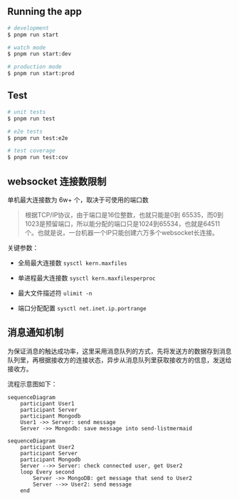 ## Running the app

```bash
# development
$ pnpm run start

# watch mode
$ pnpm run start:dev

# production mode
$ pnpm run start:prod
```

## Test

```bash
# unit tests
$ pnpm run test

# e2e tests
$ pnpm run test:e2e

# test coverage
$ pnpm run test:cov
```

## websocket 连接数限制

单机最大连接数为 6w+ 个，取决于可使用的端口数

> 根据TCP/IP协议，由于端口是16位整数，也就只能是0到 65535，而0到1023是预留端口，所以能分配的端口只是1024到65534，也就是64511个。也就是说，一台机器一个IP只能创建六万多个websocket长连接。

关键参数：

- 全局最大连接数 `sysctl kern.maxfiles`

- 单进程最大连接数 `sysctl kern.maxfilesperproc`

- 最大文件描述符 `ulimit -n`

- 端口分配配置 `sysctl net.inet.ip.portrange`

## 消息通知机制

为保证消息的触达成功率，这里采用消息队列的方式，先将发送方的数据存到消息队列里，再根据接收方的连接状态，异步从消息队列里获取接收方的信息，发送给接收方。

流程示意图如下：

```mermaid
sequenceDiagram
    participant User1
    participant Server
    participant Mongodb
    User1 ->> Server: send message
    Server ->> Mongodb: save message into send-listmermaid
```

```mermaid
sequenceDiagram
    participant User2
    participant Server
    participant Mongodb
    Server -->> Server: check connected user, get User2
    loop Every second
        Server ->> MongoDB: get message that send to User2
        Server -->> User2: send message
    end
```
